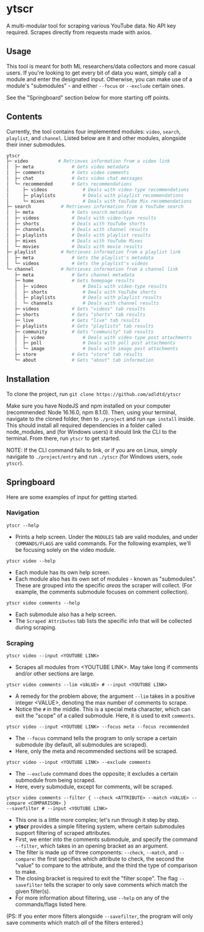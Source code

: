 # ytscr

A multi-modular tool for scraping various YouTube data. No API key required. Scrapes directly from requests made with axios.

## Usage

This tool is meant for both ML researchers/data collectors and more casual users. If you're looking to get every bit of data you want, simply call a module and enter the designated input. Otherwise, you can make use of a module's "submodules" - and either `--focus` or `--exclude` certain ones.

See the "Springboard" section below for more starting off points.

## Contents

Currently, the tool contains four implemented modules: `video`, `search`, `playlist`, and `channel`. Listed below are it and other modules, alongside their inner submodules.

```bash
ytscr
├─ video           # Retrieves information from a video link
│  ├─ meta              # Gets video metadata
│  ├─ comments          # Gets video comments
│  ├─ chat              # Gets video chat messages
│  └─ recommended       # Gets recommendations
│     ├─ videos             # Deals with video-type recommendations
│     ├─ playlists          # Deals with playlist recommendations
│     └─ mixes              # Deals with YouTube Mix recommendations
├─ search           # Retrieves information from a YouTube search
│  ├─ meta              # Gets search metadata
│  ├─ videos            # Deals with video-type results
│  ├─ shorts            # Deals with YouTube shorts
│  ├─ channels          # Deals with channel results
│  ├─ playlists         # Deals with playlist results
│  ├─ mixes             # Deals with YouTube Mixes
│  └─ movies            # Deals with movie results
├─ playlist         # Retrieves information from a playlist link
│  ├─ meta              # Gets the playlist's metadata
│  └─ videos            # Gets the playlist's videos
└─ channel          # Retrieves information from a channel link
   ├─ meta              # Gets channel metadata
   ├─ home              # Gets homepage results
   │  ├─ videos             # Deals with video-type results
   │  ├─ shorts             # Deals with YouTube shorts
   │  ├─ playlists          # Deals with playlist results
   │  └─ channels           # Deals with channel results
   ├─ videos            # Gets "videos" tab results
   ├─ shorts            # Gets "shorts" tab results
   ├─ live              # Gets "live" tab results
   ├─ playlists         # Gets "playlists" tab results
   ├─ community         # Gets "community" tab results
   │  ├─ video              # Deals with video-type post attachments
   │  ├─ poll               # Deals with poll post attachments
   │  └─ image              # Deals with image post attachments
   ├─ store             # Gets "store" tab results
   └─ about             # Gets "about" tab information
```

## Installation

To clone the project, run `git clone https://github.com/adldtd/ytscr`

Make sure you have NodeJS and npm installed on your computer (recommended: Node 16.16.0, npm 8.1.0). Then, using your terminal, navigate to the cloned folder, then to `./project` and run `npm install` inside. This should install all required dependencies in a folder called node_modules, and (for Windows users) it should link the CLI to the terminal. From there, run `ytscr` to get started.

NOTE: If the CLI command fails to link, or if you are on Linux, simply navigate to `./project/entry` and run `./ytscr` (for Windows users, `node ytscr`).

## Springboard

Here are some examples of input for getting started.

### Navigation

```console
ytscr --help
```
- Prints a help screen. Under the `MODULES` tab are valid modules, and under `COMMANDS/FLAGS` are valid commands. For the following examples, we'll be focusing solely on the video module.

```console
ytscr video --help
```
- Each module has its own help screen.
- Each module also has its own set of modules - known as "submodules". These are grouped into the specific *areas* the scraper will collect. (For example, the comments submodule focuses on comment collection).

```console
ytscr video comments --help
```
- Each submodule also has a help screen.
- The `Scraped Attributes` tab lists the specific info that will be collected during scraping.

### Scraping

```console
ytscr video --input <YOUTUBE LINK>
```
- Scrapes all modules from \<YOUTUBE LINK\>. May take long if comments and/or other sections are large.

```console
ytscr video comments --lim <VALUE> # --input <YOUTUBE LINK>
```
- A remedy for the problem above; the argument `--lim` takes in a positive integer \<VALUE\>, denoting the max number of comments to scrape.
- Notice the `#` in the middle. This is a special meta character, which can exit the "scope" of a called submodule. Here, it is used to exit `comments`.

```console
ytscr video --input <YOUTUBE LINK> --focus meta --focus recommended
```
- The `--focus` command tells the program to only scrape a certain submodule (by default, all submodules are scraped).
- Here, only the meta and recommended sections will be scraped.
```console
ytscr video --input <YOUTUBE LINK> --exclude comments
```
- The `--exclude` command does the opposite; it excludes a certain submodule from being scraped.
- Here, every submodule, except for comments, will be scraped.
```console
ytscr video comments --filter { --check <ATTRIBUTE> --match <VALUE> --compare <COMPARISON> }
--savefilter # --input <YOUTUBE LINK>
```
- This one is a little more complex; let's run through it step by step.
- **ytscr** provides a simple filtering system, where certain submodules support filtering of scraped attributes.
- First, we enter into the comments submodule, and specify the command `--filter`, which takes in an opening bracket as an argument.
- The filter is made up of three components: `--check`, `--match`, and `--compare`: the first specifies which attribute to check, the second the "value" to compare to the attribute, and the third the type of comparison to make.
- The closing bracket is required to exit the "filter scope". The flag `--savefilter` tells the scraper to only save comments which match the given filter(s).
- For more information about filtering, use `--help` on any of the commands/flags listed here.

(PS: If you enter more filters alongside `--savefilter`, the program will only save comments which match *all* of the filters entered.)